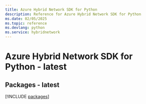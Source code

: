 ```yaml
---
title: Azure Hybrid Network SDK for Python
description: Reference for Azure Hybrid Network SDK for Python
ms.date: 02/05/2025
ms.topic: reference
ms.devlang: python
ms.service: hybridnetwork
---
```

# Azure Hybrid Network SDK for Python - latest
## Packages - latest
[!INCLUDE [packages](hybrid-network-index.md)]